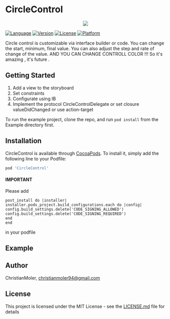 # CircleControl
<p align="center"> 
<img src="https://image.ibb.co/bNWjfo/Simulator_Screen_Shot_i_Phone_8_Plus_2018_05_25_at_18_15_31.png">
</p>

[![Language](https://img.shields.io/github/languages/top/ChristianMoler/CircleControl.svg?colorB=ff672f&style=flat-square)](https://cocoapods.org/pods/CircleControl)
[![Version](https://img.shields.io/cocoapods/v/CircleControl.svg?colorB=ff672f&style=flat-square)](https://cocoapods.org/pods/CircleControl)
[![License](https://img.shields.io/cocoapods/l/CircleControl.svg?colorB=ff672f&style=flat-square)](https://cocoapods.org/pods/CircleControl)
[![Platform](https://img.shields.io/cocoapods/p/CircleControl.svg?colorB=ff672f&style=flat-square)](https://cocoapods.org/pods/CircleControl)

Circle control is customizable via interface builder or code. You can change the start, minimum, final value. You can also adjust the step and rate of change of the value. AND YOU CAN CHANGE CONTROLL COLOR !!! So it's amazing , it's future .

## Getting Started

1. Add a view to the storyboard
2. Set constraints
3. Configurate using IB
4. Implement the protocol CircleControlDelegate or set closure valueDidChanged or use action-target


To run the example project, clone the repo, and run `pod install` from the Example directory first.

## Installation

CircleControl is available through [CocoaPods](https://cocoapods.org). To install
it, simply add the following line to your Podfile:

```ruby
pod 'CircleControl'
```

#### IMPORTANT

Please add 

```
post_install do |installer|
installer.pods_project.build_configurations.each do |config|
config.build_settings.delete('CODE_SIGNING_ALLOWED')
config.build_settings.delete('CODE_SIGNING_REQUIRED')
end
end
```
in your podfile

## Example

## Author

ChristianMoler, christianmoler94@gmail.com

## License

This project is licensed under the MIT License - see the [LICENSE.md](https://github.com/ChristianMoler/SlideTo/blob/master/LICENSE) file for details
